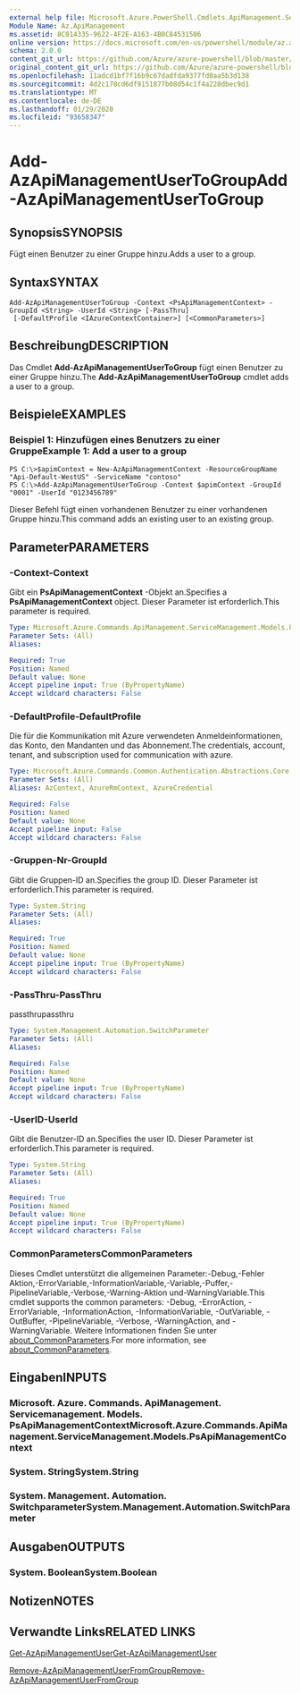 ```yaml
---
external help file: Microsoft.Azure.PowerShell.Cmdlets.ApiManagement.ServiceManagement.dll-Help.xml
Module Name: Az.ApiManagement
ms.assetid: 8C014335-9622-4F2E-A163-4B0C84531506
online version: https://docs.microsoft.com/en-us/powershell/module/az.apimanagement/add-azapimanagementusertogroup
schema: 2.0.0
content_git_url: https://github.com/Azure/azure-powershell/blob/master/src/ApiManagement/ApiManagement/help/Add-AzApiManagementUserToGroup.md
original_content_git_url: https://github.com/Azure/azure-powershell/blob/master/src/ApiManagement/ApiManagement/help/Add-AzApiManagementUserToGroup.md
ms.openlocfilehash: 11adcd1bf7f16b9c67dadfda9377fd0aa5b3d138
ms.sourcegitcommit: 4d2c178cd6df9151877b08d54c1f4a228dbec9d1
ms.translationtype: MT
ms.contentlocale: de-DE
ms.lasthandoff: 01/29/2020
ms.locfileid: "93658347"
---
```

# <span data-ttu-id="a4ad4-101">Add-AzApiManagementUserToGroup</span><span class="sxs-lookup"><span data-stu-id="a4ad4-101">Add-AzApiManagementUserToGroup</span></span>

## <span data-ttu-id="a4ad4-102">Synopsis</span><span class="sxs-lookup"><span data-stu-id="a4ad4-102">SYNOPSIS</span></span>
<span data-ttu-id="a4ad4-103">Fügt einen Benutzer zu einer Gruppe hinzu.</span><span class="sxs-lookup"><span data-stu-id="a4ad4-103">Adds a user to a group.</span></span>

## <span data-ttu-id="a4ad4-104">Syntax</span><span class="sxs-lookup"><span data-stu-id="a4ad4-104">SYNTAX</span></span>

```
Add-AzApiManagementUserToGroup -Context <PsApiManagementContext> -GroupId <String> -UserId <String> [-PassThru]
 [-DefaultProfile <IAzureContextContainer>] [<CommonParameters>]
```

## <span data-ttu-id="a4ad4-105">Beschreibung</span><span class="sxs-lookup"><span data-stu-id="a4ad4-105">DESCRIPTION</span></span>
<span data-ttu-id="a4ad4-106">Das Cmdlet **Add-AzApiManagementUserToGroup** fügt einen Benutzer zu einer Gruppe hinzu.</span><span class="sxs-lookup"><span data-stu-id="a4ad4-106">The **Add-AzApiManagementUserToGroup** cmdlet adds a user to a group.</span></span>

## <span data-ttu-id="a4ad4-107">Beispiele</span><span class="sxs-lookup"><span data-stu-id="a4ad4-107">EXAMPLES</span></span>

### <span data-ttu-id="a4ad4-108">Beispiel 1: Hinzufügen eines Benutzers zu einer Gruppe</span><span class="sxs-lookup"><span data-stu-id="a4ad4-108">Example 1: Add a user to a group</span></span>
```
PS C:\>$apimContext = New-AzApiManagementContext -ResourceGroupName "Api-Default-WestUS" -ServiceName "contoso"
PS C:\>Add-AzApiManagementUserToGroup -Context $apimContext -GroupId "0001" -UserId "0123456789"
```

<span data-ttu-id="a4ad4-109">Dieser Befehl fügt einen vorhandenen Benutzer zu einer vorhandenen Gruppe hinzu.</span><span class="sxs-lookup"><span data-stu-id="a4ad4-109">This command adds an existing user to an existing group.</span></span>

## <span data-ttu-id="a4ad4-110">Parameter</span><span class="sxs-lookup"><span data-stu-id="a4ad4-110">PARAMETERS</span></span>

### <span data-ttu-id="a4ad4-111">-Context</span><span class="sxs-lookup"><span data-stu-id="a4ad4-111">-Context</span></span>
<span data-ttu-id="a4ad4-112">Gibt ein **PsApiManagementContext** -Objekt an.</span><span class="sxs-lookup"><span data-stu-id="a4ad4-112">Specifies a **PsApiManagementContext** object.</span></span>
<span data-ttu-id="a4ad4-113">Dieser Parameter ist erforderlich.</span><span class="sxs-lookup"><span data-stu-id="a4ad4-113">This parameter is required.</span></span>

```yaml
Type: Microsoft.Azure.Commands.ApiManagement.ServiceManagement.Models.PsApiManagementContext
Parameter Sets: (All)
Aliases:

Required: True
Position: Named
Default value: None
Accept pipeline input: True (ByPropertyName)
Accept wildcard characters: False
```

### <span data-ttu-id="a4ad4-114">-DefaultProfile</span><span class="sxs-lookup"><span data-stu-id="a4ad4-114">-DefaultProfile</span></span>
<span data-ttu-id="a4ad4-115">Die für die Kommunikation mit Azure verwendeten Anmeldeinformationen, das Konto, den Mandanten und das Abonnement.</span><span class="sxs-lookup"><span data-stu-id="a4ad4-115">The credentials, account, tenant, and subscription used for communication with azure.</span></span>

```yaml
Type: Microsoft.Azure.Commands.Common.Authentication.Abstractions.Core.IAzureContextContainer
Parameter Sets: (All)
Aliases: AzContext, AzureRmContext, AzureCredential

Required: False
Position: Named
Default value: None
Accept pipeline input: False
Accept wildcard characters: False
```

### <span data-ttu-id="a4ad4-116">-Gruppen-Nr</span><span class="sxs-lookup"><span data-stu-id="a4ad4-116">-GroupId</span></span>
<span data-ttu-id="a4ad4-117">Gibt die Gruppen-ID an.</span><span class="sxs-lookup"><span data-stu-id="a4ad4-117">Specifies the group ID.</span></span>
<span data-ttu-id="a4ad4-118">Dieser Parameter ist erforderlich.</span><span class="sxs-lookup"><span data-stu-id="a4ad4-118">This parameter is required.</span></span>

```yaml
Type: System.String
Parameter Sets: (All)
Aliases:

Required: True
Position: Named
Default value: None
Accept pipeline input: True (ByPropertyName)
Accept wildcard characters: False
```

### <span data-ttu-id="a4ad4-119">-PassThru</span><span class="sxs-lookup"><span data-stu-id="a4ad4-119">-PassThru</span></span>
<span data-ttu-id="a4ad4-120">passthru</span><span class="sxs-lookup"><span data-stu-id="a4ad4-120">passthru</span></span>

```yaml
Type: System.Management.Automation.SwitchParameter
Parameter Sets: (All)
Aliases:

Required: False
Position: Named
Default value: None
Accept pipeline input: True (ByPropertyName)
Accept wildcard characters: False
```

### <span data-ttu-id="a4ad4-121">-UserID</span><span class="sxs-lookup"><span data-stu-id="a4ad4-121">-UserId</span></span>
<span data-ttu-id="a4ad4-122">Gibt die Benutzer-ID an.</span><span class="sxs-lookup"><span data-stu-id="a4ad4-122">Specifies the user ID.</span></span>
<span data-ttu-id="a4ad4-123">Dieser Parameter ist erforderlich.</span><span class="sxs-lookup"><span data-stu-id="a4ad4-123">This parameter is required.</span></span>

```yaml
Type: System.String
Parameter Sets: (All)
Aliases:

Required: True
Position: Named
Default value: None
Accept pipeline input: True (ByPropertyName)
Accept wildcard characters: False
```

### <span data-ttu-id="a4ad4-124">CommonParameters</span><span class="sxs-lookup"><span data-stu-id="a4ad4-124">CommonParameters</span></span>
<span data-ttu-id="a4ad4-125">Dieses Cmdlet unterstützt die allgemeinen Parameter:-Debug,-Fehler Aktion,-ErrorVariable,-InformationVariable,-Variable,-Puffer,-PipelineVariable,-Verbose,-Warning-Aktion und-WarningVariable.</span><span class="sxs-lookup"><span data-stu-id="a4ad4-125">This cmdlet supports the common parameters: -Debug, -ErrorAction, -ErrorVariable, -InformationAction, -InformationVariable, -OutVariable, -OutBuffer, -PipelineVariable, -Verbose, -WarningAction, and -WarningVariable.</span></span> <span data-ttu-id="a4ad4-126">Weitere Informationen finden Sie unter [about_CommonParameters](https://go.microsoft.com/fwlink/?LinkID=113216).</span><span class="sxs-lookup"><span data-stu-id="a4ad4-126">For more information, see [about_CommonParameters](https://go.microsoft.com/fwlink/?LinkID=113216).</span></span>

## <span data-ttu-id="a4ad4-127">Eingaben</span><span class="sxs-lookup"><span data-stu-id="a4ad4-127">INPUTS</span></span>

### <span data-ttu-id="a4ad4-128">Microsoft. Azure. Commands. ApiManagement. Servicemanagement. Models. PsApiManagementContext</span><span class="sxs-lookup"><span data-stu-id="a4ad4-128">Microsoft.Azure.Commands.ApiManagement.ServiceManagement.Models.PsApiManagementContext</span></span>

### <span data-ttu-id="a4ad4-129">System. String</span><span class="sxs-lookup"><span data-stu-id="a4ad4-129">System.String</span></span>

### <span data-ttu-id="a4ad4-130">System. Management. Automation. Switchparameter</span><span class="sxs-lookup"><span data-stu-id="a4ad4-130">System.Management.Automation.SwitchParameter</span></span>

## <span data-ttu-id="a4ad4-131">Ausgaben</span><span class="sxs-lookup"><span data-stu-id="a4ad4-131">OUTPUTS</span></span>

### <span data-ttu-id="a4ad4-132">System. Boolean</span><span class="sxs-lookup"><span data-stu-id="a4ad4-132">System.Boolean</span></span>

## <span data-ttu-id="a4ad4-133">Notizen</span><span class="sxs-lookup"><span data-stu-id="a4ad4-133">NOTES</span></span>

## <span data-ttu-id="a4ad4-134">Verwandte Links</span><span class="sxs-lookup"><span data-stu-id="a4ad4-134">RELATED LINKS</span></span>

[<span data-ttu-id="a4ad4-135">Get-AzApiManagementUser</span><span class="sxs-lookup"><span data-stu-id="a4ad4-135">Get-AzApiManagementUser</span></span>](./Get-AzApiManagementUser.md)

[<span data-ttu-id="a4ad4-136">Remove-AzApiManagementUserFromGroup</span><span class="sxs-lookup"><span data-stu-id="a4ad4-136">Remove-AzApiManagementUserFromGroup</span></span>](./Remove-AzApiManagementUserFromGroup.md)


